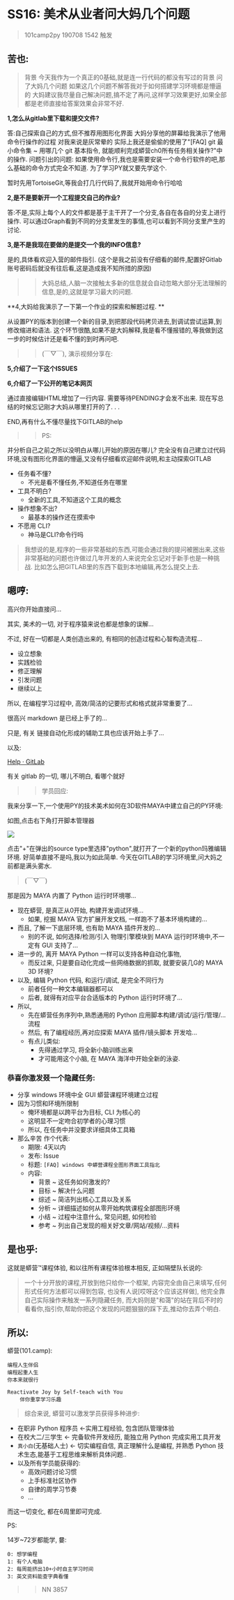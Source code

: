 # SS16: 美术从业者问大妈几个问题
> 101camp2py 190708 1542 触发

## 苦也:

> 背景
今天我作为一个真正的0基础,就是连一行代码的都没有写过的背景 问了大妈几个问题
如果这几个问题不解答我对于如何搭建学习环境都是懵逼的
大妈建议我尽量自己解决问题,搞不定了再问,这样学习效果更好,如果全部都是老师直接给答案效果会非常不好. 

**1,怎么从gitlab里下载和提交文件?**

答:自己探索自己的方式,但不推荐用图形化界面
大妈分享他的屏幕给我演示了他用命令行操作的过程
对我来说是灰常晕的
实际上我还是偷偷的使用了"[FAQ] git 最小命令集 ~ 用哪几个 git 基本指令, 就能顺利完成蟒营ch0所有任务相关操作?"中的操作. 
问题引出的问题:
如果使用命令行,我也是需要安装一个命令行软件的吧,那么基础的命令方式完全不知道. 为了学习PY就又要先学这个. 

暂时先用TortoiseGit,等我会打几行代码了,我就开始用命令行哈哈

**2,是不是要新开一个工程提交自己的作业?**

答:不是,实际上每个人的文件都是基于主干开了一个分支,各自在各自的分支上进行操作. 
可以通过Graph看到不同的分支里发生的事情,也可以看到不同分支里产生的讨论. 

**3,是不是我现在要做的是提交一个我的INFO信息?**

是的,具体看欢迎入营的邮件指引. (这个是我之前没有仔细看的邮件,配置好Gitlab账号密码后就没有往后看,这是造成我不知所措的原因)

>> 大妈总结,人脑一次接触太多新的信息就会自动忽略大部分无法理解的信息,是的,这就是学习最大的问题. 

**4,大妈给我演示了一下第一个作业的探索和解题过程. **

从设置PY的版本到创建一个新的目录,到把那段代码拷贝进去,到调试尝试运算,到修改缩进和语法. 这个环节很酷,如果不是大妈解释,我是看不懂报错的,等我做到这一步的时候估计还是看不懂的到时再问吧. 

>> (￣▽￣), 演示视频分享在:


**5,介绍了一下这个ISSUES**

**6,介绍了一下公开的笔记本网页**

通过直接编辑HTML增加了一行内容. 需要等待PENDING才会发不出来. 
现在写总结的时候忘记刚才大妈从哪里打开的了. . . 

END,再有什么不懂尽量找下GITLAB的help


>> PS:

并分析自己之前之所以没明白从哪儿开始的原因在哪儿?
完全没有自己建立过代码环境,没有图形化界面的懵逼,又没有仔细看欢迎邮件说明,和主动探索GITLAB

- 任务看不懂?
    + 不光是看不懂任务,不知道任务在哪里
- 工具不明白?
    + 全新的工具,不知道这个工具的概念
- 操作想象不出?
    + 最基本的操作还在摸索中
- 不愿用 CLI?
    + 神马是CLI?命令行吗

> 我想说的是,程序的一些非常基础的东西,可能会通过我的提问被圈出来,这些非常基础的问题也许做过几年开发的人来说完全忘记对于新手也是一种挑战. 比如怎么把GITLAB里的东西下载到本地编辑,再怎么提交上去. 





## 嗯哼:
高兴你开始直接问...

其实, 美术的一切, 对于程序猿来说也都是想象的误解...

不过, 好在一切都是人类创造出来的, 有相同的创造过程和心智构造流程...

- 设立想象
- 实践检验
- 修正理解
- 引发问题
- 继续以上

所以, 在编程学习过程中, 高效/简洁的记要形式和格式就非常重要了...

很高兴 markdown 是已经上手了的...

只是, 有关 链接自动化形成的辅助工具也应该开始上手了...

以及: 

[Help · GitLab](https://gitlab.com/help?nav_source=navbar)

有关 gitlab 的一切, 哪儿不明白, 看哪个就好


>> 学员回应:

我来分享一下,一个使用PY的技术美术如何在3D软件MAYA中建立自己的PY环境:

如图,点击右下角打开脚本管理器


![](http://ydlj.zoomquiet.top/ipic/2019-12-10-maya-py.png)

点击"+"在弹出的source type里选择"python",就打开了一个新的python玛雅编辑环境. 好简单直接不是吗,我以为如此简单. 
今天在GITLAB的学习环境里,问大妈之前都是满头雾水. 

> (￣▽￣)

那是因为 MAYA 内置了 Python 运行时环境哪...

- 现在蟒营, 是真正从0开始, 构建开发调试环境...
    + 如果, 挖掘 MAYA 官方扩展开发文档, 一样跑不了基本环境构建的...
- 而且, 了解一下底层环境, 也有助 MAYA 插件开发的...
    + 别的不说, 如何选择/检测/引入 物理引擎模块到 MAYA 运行时环境中,不一定有 GUI 支持了...
- 进一步的, 离开 MAYA Python 一样可以支持各种自动化事物,
    + 而反过来, 只是要自动化完成一些网络数据的抓取, 就要安装几G的 MAYA 3D 环境?
- 以及, 编辑 Python 代码, 和运行/调试, 是完全不同行为
    + 前者任何一种文本编辑器都可以
    + 后者, 就得有对应平台合适版本的 Python 运行时环境了...
- 所以, 
    + 先在蟒营任务序列中,熟悉通用的 Python 应用脚本构建/调试/运行/管理/...流程
    + 然后, 有了编程经历,再对应探索 MAYA 插件/镜头脚本 开发哈...
    + 有点儿类似:
        * 先得通过学习, 将全新小脑训练出来
        * 才可能用这个小脑, 在 MAYA 海洋中开始全新的泳姿.



### 恭喜你激发叕一个隐藏任务:

- 分享 windows 环境中全 GUI 蟒营课程环境建立过程
- 因为习惯和环境所限制
    + 俺环境都是以跨平台为目标, CLI 为核心的
    + 这明显不一定吻合初学者的心理习惯
    + 所以, 在任务中并没要求详细具体工具箱
- 那么辛苦 作个代表:
    + 期限: 4天以内
    + 发布: Issue
    + 标题: `[FAQ] windows 中蟒营课程全图形界面工具指北`
    + 内容:
        * 背景 ~ 这任务如何激发的?
        * 目标 ~ 解决什么问题
        * 综述 ~ 简洁列出核心工具以及关系
        * 分析 ~ 详细描述如何从零开始构筑课程全部图形环境
        * 小结 ~ 过程中注意什么, 常见问题, 如何检验
        * 参考 ~ 列出自己发现的相关好文章/网站/视频/...资料

## 是也乎:
这就是蟒营™课程体验, 和以往所有课程体验根本相反, 正如隔壁队长说的:

> 一个十分开放的课程,开放到他只给你一个框架,
> 内容完全由自己来填写,任何形式任何方法都可以得到包容,
> 也没有人说[哎呀这个应该这样做],
> 他完全靠自己实际操作来触发一系列隐藏任务,
> 而大妈则是"和蔼"的站在背后不时的看看你,指引你,帮助你把这个发现的问题狠狠的踩下去,推动你去弄个明白.

## 所以:

蟒营(101.camp): 

    编程人生伴侣
    编程起重人生
    你本来就很行
    
    Reactivate Joy by Self-teach with You
        伴你重享学习乐趣


> 综合来说, 蟒营可以激发学员获得多种进步:

- 在职非 Python 程序员 <-实用工程经验, 包含团队管理体验
- 在校大二/三学生 <-  完备软件开发经历, 能独立用 Python 完成实用工具开发
- `真小白`(无基础人士) <- 切实编程自信, 真正理解什么是编程, 并熟悉 Python 技术生态,能基于工程思维来解析具体问题..
- 以及所有学员能获得的:
    + 高效问题讨论习惯
    + 上手标准社区协作
    + 自律的周学习节奏
    + ...

而这一切变化, 都在6周里即可完成.

PS:

14岁~72岁都能学, 嘦:

    0: 想学编程
    1: 有个人电脑
    2: 每周能挤出10+小时自主学习时间
    3: 英文资料能查字典看懂


>> NN 3857

